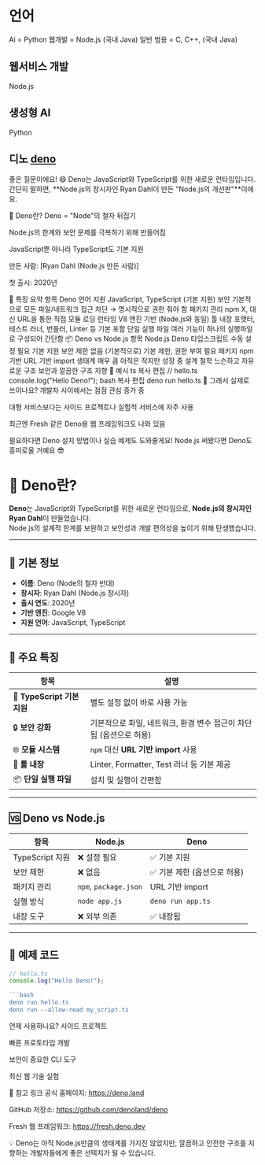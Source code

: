 # 언어
Ai = Python
웹개발 = Node.js (국내 Java)
일반 범용 = C, C++, (국내 Java)


## 웹서비스 개발
Node.js

## 생성형 AI
Python


## 디노 [deno]('https://deno.com/')

좋은 질문이에요! 😄
Deno는 JavaScript와 TypeScript를 위한 새로운 런타임입니다. 간단히 말하면, **Node.js의 창시자인 Ryan Dahl이 만든 "Node.js의 개선판"**이에요.

🦕 Deno란?
Deno = "Node"의 철자 뒤집기

Node.js의 한계와 보안 문제를 극복하기 위해 만들어짐

JavaScript뿐 아니라 TypeScript도 기본 지원

만든 사람: [Ryan Dahl (Node.js 만든 사람)]

첫 출시: 2020년

🚀 특징 요약
항목	Deno
언어 지원	JavaScript, TypeScript (기본 지원)
보안	기본적으로 모든 파일/네트워크 접근 차단 → 명시적으로 권한 줘야 함
패키지 관리	npm X, 대신 URL을 통한 직접 모듈 로딩
런타임	V8 엔진 기반 (Node.js와 동일)
툴 내장	포맷터, 테스트 러너, 번들러, Linter 등 기본 포함
단일 실행 파일	여러 기능이 하나의 실행파일로 구성되어 간단함
📦 Deno vs Node.js
항목	Node.js	Deno
타입스크립트	수동 설정 필요	기본 지원
보안	제한 없음 (기본적으로)	기본 제한, 권한 부여 필요
패키지	npm 기반	URL 기반 import
생태계	매우 큼	아직은 작지만 성장 중
설계 철학	느슨하고 자유로운 구조	보안과 깔끔한 구조 지향
📌 예시
ts
복사
편집
// hello.ts
console.log("Hello Deno!");
bash
복사
편집
deno run hello.ts
🤔 그래서 실제로 쓰이나요?
개발자 사이에서는 점점 관심 증가 중

대형 서비스보다는 사이드 프로젝트나 실험적 서비스에 자주 사용

최근엔 Fresh 같은 Deno용 웹 프레임워크도 나와 있음

필요하다면 Deno 설치 방법이나 실습 예제도 도와줄게요!
Node.js 써봤다면 Deno도 흥미로울 거예요 😎


# 🦕 Deno란?

**Deno**는 JavaScript와 TypeScript를 위한 새로운 런타임으로, **Node.js의 창시자인 Ryan Dahl**이 만들었습니다.  
Node.js의 설계적 한계를 보완하고 보안성과 개발 편의성을 높이기 위해 탄생했습니다.

---

## 📌 기본 정보

- **이름**: Deno (Node의 철자 반대)
- **창시자**: Ryan Dahl (Node.js 창시자)
- **출시 연도**: 2020년
- **기반 엔진**: Google V8
- **지원 언어**: JavaScript, TypeScript

---

## 🚀 주요 특징

| 항목 | 설명 |
|------|------|
| 🧠 **TypeScript 기본 지원** | 별도 설정 없이 바로 사용 가능 |
| 🔒 **보안 강화** | 기본적으로 파일, 네트워크, 환경 변수 접근이 차단됨 (옵션으로 허용) |
| 🌐 **모듈 시스템** | `npm` 대신 **URL 기반 import** 사용 |
| 🔧 **툴 내장** | Linter, Formatter, Test 러너 등 기본 제공 |
| 📦 **단일 실행 파일** | 설치 및 실행이 간편함 |

---

## 🆚 Deno vs Node.js

| 항목 | Node.js | Deno |
|------|---------|------|
| TypeScript 지원 | ❌ 설정 필요 | ✅ 기본 지원 |
| 보안 제한 | ❌ 없음 | ✅ 기본 제한 (옵션으로 허용) |
| 패키지 관리 | `npm`, `package.json` | URL 기반 import |
| 실행 방식 | `node app.js` | `deno run app.ts` |
| 내장 도구 | ❌ 외부 의존 | ✅ 내장됨 |

---

## 🧪 예제 코드

```ts
// hello.ts
console.log("Hello Deno!");

```bash
deno run hello.ts
deno run --allow-read my_script.ts
```


 언제 사용하나요?
사이드 프로젝트

빠른 프로토타입 개발

보안이 중요한 CLI 도구

최신 웹 기술 실험

🔗 참고 링크
공식 홈페이지: https://deno.land

GitHub 저장소: https://github.com/denoland/deno

Fresh 웹 프레임워크: https://fresh.deno.dev

💡 Deno는 아직 Node.js만큼의 생태계를 가지진 않았지만,
깔끔하고 안전한 구조를 지향하는 개발자들에게 좋은 선택지가 될 수 있습니다.